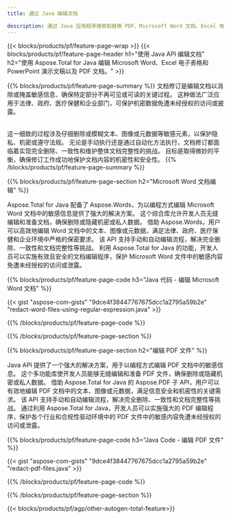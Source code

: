 ```yaml
---
title: 通过 Java 编辑文档 

description: 通过 Java 应用程序搜索和替换 PDF、Microsoft Word 文档、Excel 电子表格和 PowerPoint 演示文稿数据。
---
```


{{< blocks/products/pf/feature-page-wrap >}}
{{< blocks/products/pf/feature-page-header h1="使用 Java API 编辑文档" h2="使用 Aspose.Total for Java 编辑 Microsoft Word、Excel 电子表格和 PowerPoint 演示文稿以及 PDF 文档。" >}}

{{% blocks/products/pf/feature-page-summary %}}
文档修订是编辑文档以消除或掩盖敏感信息、确保特定部分不再可见或可读的关键过程。 这种做法广泛应用于法律、政府、医疗保健和企业部门，可保护机密数据免遭未经授权的访问或披露。<br /><br />

这一细致的过程涉及仔细删除或模糊文本、图像或元数据等敏感元素，以保护隐私、机密或遵守法规。 无论是手动执行还是通过自动化方法执行，文档修订都面临着实现完全删除、一致性和维护整体文档完整性的挑战。 目标是取得微妙的平衡，确保修订工作成功地保护文档内容的机密性和安全性。
{{% /blocks/products/pf/feature-page-summary  %}}

{{% blocks/products/pf/feature-page-section  h2="Microsoft Word 文档编辑" %}}

Aspose.Total for Java 配备了 Aspose.Words，为以编程方式编辑 Microsoft Word 文档中的敏感信息提供了强大的解决方案。 这个综合库允许开发人员无缝编辑和准备文档，确保删除或隐藏机密或私人数据。 借助 Aspose.Words，用户可以高效地编辑 Word 文档中的文本、图像或元数据，满足法律、政府、医疗保健和企业环境中严格的保密要求。 该 API 支持手动和自动编辑流程，解决完全删除、一致性和文档完整性等挑战。 利用 Aspose.Total for Java 的功能，开发人员可以实施有效且安全的文档编辑程序，保护 Microsoft Word 文件中的敏感内容免遭未经授权的访问或泄露。

{{% blocks/products/pf/feature-page-code h3="Java 代码 - 编辑 Microsoft Word 文档" %}}

{{< gist "aspose-com-gists" "9dce4f38447767675dcc1a2795a59b2e" "redact-word-files-using-regular-expression.java" >}}

{{% /blocks/products/pf/feature-page-code  %}}

{{% /blocks/products/pf/feature-page-section %}}

{{% blocks/products/pf/feature-page-section  h2="编辑 PDF 文件" %}}

Java API 提供了一个强大的解决方案，用于以编程方式编辑 PDF 文档中的敏感信息。 这个多功能库使开发人员能够无缝编辑和准备 PDF 文件，确保删除或隐藏机密或私人数据。 借助 Aspose.Total for Java 的 Aspose.PDF 子 API，用户可以有效地编辑 PDF 文档中的文本、图像或元数据，满足信息安全和机密性的关键需求。 该 API 支持手动和自动编辑流程，解决完全删除、一致性和文档完整性等挑战。 通过利用 Aspose.Total for Java，开发人员可以实施强大的 PDF 编辑程序，保护各个行业和合规性驱动环境中的 PDF 文件中的敏感内容免遭未经授权的访问或泄露。

{{% blocks/products/pf/feature-page-code h3="Java Code - 编辑 PDF 文件" %}}

{{< gist "aspose-com-gists" "9dce4f38447767675dcc1a2795a59b2e" "redact-pdf-files.java" >}}

{{% /blocks/products/pf/feature-page-code  %}}

{{% /blocks/products/pf/feature-page-section %}}

{{< blocks/products/pf/agp/other-autogen-total-feature>}}